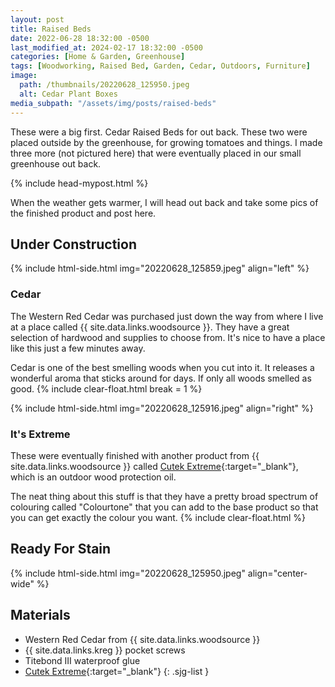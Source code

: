 ```yaml
---
layout: post
title: Raised Beds
date: 2022-06-28 18:32:00 -0500
last_modified_at: 2024-02-17 18:32:00 -0500
categories: [Home & Garden, Greenhouse]
tags: [Woodworking, Raised Bed, Garden, Cedar, Outdoors, Furniture]
image:
  path: /thumbnails/20220628_125950.jpeg
  alt: Cedar Plant Boxes
media_subpath: "/assets/img/posts/raised-beds"
---
```


These were a big first. Cedar Raised Beds for out back. These two were placed outside by the greenhouse, for growing tomatoes and things. I made three more (not pictured here) that were eventually placed in our small greenhouse out back.

{% include head-mypost.html %}

When the weather gets warmer, I will head out back and take some pics of the finished product and post here.

## Under Construction

{% include html-side.html img="20220628_125859.jpeg" align="left" %}

### Cedar

The Western Red Cedar was purchased just down the way from where I live at a place called {{ site.data.links.woodsource }}. They have a great selection of hardwood and supplies to choose from. It's nice to have a place like this just a few minutes away.

Cedar is one of the best smelling woods when you cut into it. It releases a wonderful aroma that sticks around for days. If only all woods smelled as good.
{% include clear-float.html break = 1 %}

{% include html-side.html img="20220628_125916.jpeg" align="right" %}

### It's Extreme

These were eventually finished with another product from {{ site.data.links.woodsource }} called [Cutek Extreme]{:target="\_blank"}, which is an outdoor wood protection oil.

The neat thing about this stuff is that they have a pretty broad spectrum of colouring called "Colourtone" that you can add to the base product so that you can get exactly the colour you want.
{% include clear-float.html %}

## Ready For Stain

{% include html-side.html img="20220628_125950.jpeg" align="center-wide" %}

## Materials

- Western Red Cedar from {{ site.data.links.woodsource }}
- {{ site.data.links.kreg }} pocket screws
- Titebond III waterproof glue
- [Cutek Extreme]{:target="\_blank"}
  {: .sjg-list }

[Cutek Extreme]: https://wood-source.com/product/cutek-extreme
